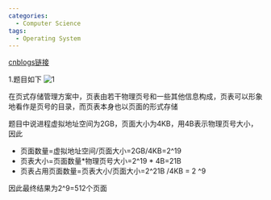 ```yaml
---
categories:
  - Computer Science
tags:
  - Operating System
---
```


[cnblogs链接](https://www.cnblogs.com/linkchen/p/13694778.html)

1.题目如下
<img referrerPolicy="no-referrer" src="https://img2020.cnblogs.com/blog/1560524/202009/1560524-20200919094958655-1517060011.png" alt="1">

在页式存储管理方案中，页表由若干物理页号和一些其他信息构成，页表可以形象地看作是页号的目录，而页表本身也以页面的形式存储

题目中说进程虚拟地址空间为2GB，页面大小为4KB，用4B表示物理页号大小，因此

* 页面数量=虚拟地址空间/页面大小=2GB/4KB=2^19
* 页表大小=页面数量*物理页号大小=2^19 * 4B=21B
* 页表占用页面数量=页表大小/页面大小=2^21B /4KB = 2 ^9

因此最终结果为2^9=512个页面
